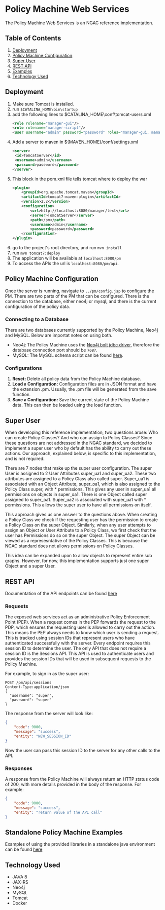 # Policy Machine Web Services
The Policy Machine Web Services is an NGAC reference implementation.

## Table of Contents
1. [Deployment](#deployment)
3. [Policy Machine Configuration](#policy-machine-configuration)
4. [Super User](#super-user)
5. [REST API](#rest-api)
6. [Examples](#standalone-policy-machine-examples)
7. [Technology Used](#technology-used)

## Deployment
1. Make sure Tomcat is installed.
2. run `$CATALINA_HOME\bin\startup`
3. add the following lines to $CATALINA_HOME\conf\tomcat-users.xml
    ```xml
    <role rolename="manager-gui"/>
    <role rolename="manager-script"/>
    <user username="admin" password="password" roles="manager-gui, manager-script"/>
    ```
4. Add a server to maven in ${MAVEN_HOME}/conf/settings.xml
    ```xml
    <server>
     <id>TomcatServer</id>
     <username>admin</username>
     <password>password</password>
    </server>
    ```
4. This block in the pom.xml file tells tomcat where to deploy the war
    ```xml
    <plugin>
        <groupId>org.apache.tomcat.maven</groupId>
        <artifactId>tomcat7-maven-plugin</artifactId>
        <version>2.2</version>
        <configuration>
            <url>http://localhost:8080/manager/text</url>
            <server>TomcatServer</server>
            <path>/pm</path>
            <username>admin</username>
            <password>password</password>
        </configuration>
    </plugin>
    ```
 5. go to the project's root directory, and run `mvn install`
 6. run `mvn tomcat7:deploy`
 7. The application will be available at `localhost:8080/pm`
 8. To access the APIs the url is `localhost:8080/pm/api`.

## Policy Machine Configuration
Once the server is running, navigate to `../pm/config.jsp` to configure the PM. There are two parts of the PM that can be configured. There is the connection to the database, either neo4j or mysql, and there is the current configuration of the policy data.  
### Connecting to a Database
There are two databases currently supported by the Policy Machine, Neo4j and MySQL.  Below are importat notes on using both.
- Neo4j: The Policy Machine uses the [Neo4j bolt jdbc driver](https://github.com/neo4j-contrib/neo4j-jdbc), therefore the database connection port should be `7687`.
- MySQL: The MySQL schema script can be found [here](../sql/pmsql.sql).
### Configurations
1.  **Reset:** Delete all policy data from the Policy Machine database. 
2.	**Load a Configuration:**  Configuration files are in JSON format and have the extension .pm.  Usually, the .pm file will be generated from the save function.
2.	**Save a Configuration:** Save the current state of the Policy Machine data.  This can then be loaded using the load function.

## Super User
When developing this reference implementation, two questions arose: Who can create Policy Classes? And who can assign to Policy Classes? Since these questions are not addressed in the NGAC standard, we decided to implement a super user who by default has the ability to carry out these actions.  Our approach, explained below, is specific to this implementation, and is not required.

There are 7 nodes that make up the super user configuration. The super User is assigned to 2 User Attributes super_ua1 and super_ua2. These two attributes are assigned to a Policy Class also called super.  Super_ua1 is associated with an Object Attribute, super_oa1, which is also assigned to the Policy Class super, with * permissions.  This gives any user in super_ua1 all permissions on objects in super_oa1. There is one Object called super assigned to super_oa1. Super_ua2 is associated with super_ua1 with * permissions.  This allows the super user to have all permissions on itself. 

This approach gives us one answer to the questions above. When creating a Policy Class we check if the requesting user has the permission to create a Policy Class on the super Object.  Similarly, when any user attempts to assign an Object or User Attribute to a Policy Class, we first check that the user has Permissions do so on the super Object.  The super Object can be viewed as a represesntative of the Policy Classes.  This is because the NGAC standard does not allows permissions on Policy Classes. 

This idea can be expanded upon to allow objects to represent entire sub graphs. However, for now, this implementation supports just one super Object and a super User.

## REST API
Documentation of the API endpoints can be found [here]()

### Requests
The exposed web services act as an administrative Policy Enforcement Point (PEP).  When a request comes in the PEP forwards the request to the PDP, which ensures the requesting user is allowed to carry out the action. This means the PEP always needs to know which user is sending a request.  This is tracked using session IDs that represent users who have authenticated successfully with the server.  Every endpoint requires this session ID to determine the user.  The only API that does not require a session ID is the Sessions API.  This API is used to authenticate users and provides the session IDs that will be used in subsequent requests to the Policy Machine.

For example, to sign in as the super user:
```
POST /pm/api/sessions
Content-Type:application/json
{
  "username": "super",
  "password": "super"
}
```
The response from the server will look like:
```json
{
    "code": 9000,
    "message": "success",
    "entity": "NEW_SESSION_ID"
}
```
Now the user can pass this session ID to the server for any other calls to the API.

### Responses
A response from the Policy Machine will always return an HTTP status code of 200, with more details provided in the body of the response.  For example:
```json
{
    "code": 9000,
    "message": "success",
    "entity": "return value of the API call"
}
```

## Standalone Policy Machine Examples
Examples of using the provided libraries in a standalone java environment can be found [here](https://github.com/joshua-roberts/Policy-Machine-Dev/blob/master/src/main/java/gov/nist/csd/pm/demos/standalone/StandaloneExample.java)

## Technology Used
- JAVA 8
- JAX-RS
- Neo4j
- MySQL
- Tomcat
- Docker
